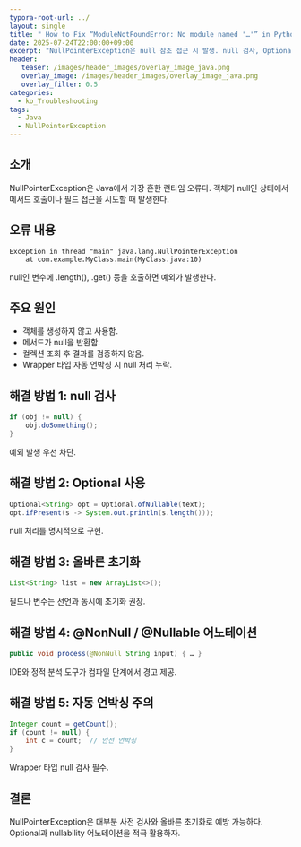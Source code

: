 ```yaml
---
typora-root-url: ../
layout: single
title: " How to Fix “ModuleNotFoundError: No module named '…'” in Python"
date: 2025-07-24T22:00:00+09:00
excerpt: "NullPointerException은 null 참조 접근 시 발생. null 검사, Optional, 초기화, 어노테이션 사용으로 예방."
header:
   teaser: /images/header_images/overlay_image_java.png
   overlay_image: /images/header_images/overlay_image_java.png
   overlay_filter: 0.5
categories:
  - ko_Troubleshooting
tags:
  - Java
  - NullPointerException
---
```


## 소개

NullPointerException은 Java에서 가장 흔한 런타임 오류다.
객체가 null인 상태에서 메서드 호출이나 필드 접근을 시도할 때 발생한다.

## 오류 내용

```
Exception in thread "main" java.lang.NullPointerException
    at com.example.MyClass.main(MyClass.java:10)
```

null인 변수에 .length(), .get() 등을 호출하면 예외가 발생한다.

## 주요 원인

* 객체를 생성하지 않고 사용함.
* 메서드가 null을 반환함.
* 컬렉션 조회 후 결과를 검증하지 않음.
* Wrapper 타입 자동 언박싱 시 null 처리 누락.

## 해결 방법 1: null 검사

```java
if (obj != null) {
    obj.doSomething();
}
```

예외 발생 우선 차단.

## 해결 방법 2: Optional 사용

```java
Optional<String> opt = Optional.ofNullable(text);
opt.ifPresent(s -> System.out.println(s.length()));
```

null 처리를 명시적으로 구현.

## 해결 방법 3: 올바른 초기화

```java
List<String> list = new ArrayList<>();
```

필드나 변수는 선언과 동시에 초기화 권장.

## 해결 방법 4: @NonNull / @Nullable 어노테이션

```java
public void process(@NonNull String input) { … }
```

IDE와 정적 분석 도구가 컴파일 단계에서 경고 제공.

## 해결 방법 5: 자동 언박싱 주의

```java
Integer count = getCount();
if (count != null) {
    int c = count;  // 안전 언박싱
}
```

Wrapper 타입 null 검사 필수.

## 결론

NullPointerException은 대부분 사전 검사와 올바른 초기화로 예방 가능하다.
Optional과 nullability 어노테이션을 적극 활용하자.

